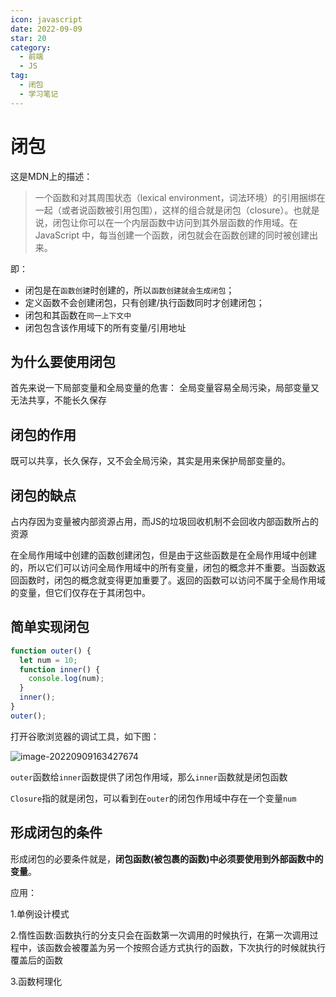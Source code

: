 ```yaml
---
icon: javascript
date: 2022-09-09
star: 20
category:
  - 前端
  - JS
tag:
  - 闭包
  - 学习笔记
---
```

# 闭包

这是MDN上的描述：

>一个函数和对其周围状态（lexical environment，词法环境）的引用捆绑在一起（或者说函数被引用包围），这样的组合就是闭包（closure）。也就是说，闭包让你可以在一个内层函数中访问到其外层函数的作用域。在 JavaScript 中，每当创建一个函数，闭包就会在函数创建的同时被创建出来。

即：

- 闭包是在`函数创建`时创建的，所以`函数创建就会生成闭包`；
- 定义函数不会创建闭包，只有创建/执行函数同时才创建闭包；
- 闭包和其函数在`同一上下文中`
- 闭包包含该作用域下的所有变量/引用地址

## 为什么要使用闭包

首先来说一下局部变量和全局变量的危害： 全局变量容易全局污染，局部变量又无法共享，不能长久保存

## 闭包的作用

既可以共享，长久保存，又不会全局污染，其实是用来保护局部变量的。

## 闭包的缺点

占内存因为变量被内部资源占用，而JS的垃圾回收机制不会回收内部函数所占的资源

在全局作用域中创建的函数创建闭包，但是由于这些函数是在全局作用域中创建的，所以它们可以访问全局作用域中的所有变量，闭包的概念并不重要。当函数返回函数时，闭包的概念就变得更加重要了。返回的函数可以访问不属于全局作用域的变量，但它们仅存在于其闭包中。

## 简单实现闭包

```js
function outer() {
  let num = 10;
  function inner() {
    console.log(num);
  }
  inner();
}
outer();
```

打开谷歌浏览器的调试工具，如下图：

![image-20220909163427674](https://xingqiu-tuchuang-1256524210.cos.ap-shanghai.myqcloud.com/7374/image-20220909163427674.png)

`outer`函数给`inner`函数提供了闭包作用域，那么`inner`函数就是闭包函数

`Closure`指的就是闭包，可以看到在`outer`的闭包作用域中存在一个变量`num`

## 形成闭包的条件

形成闭包的必要条件就是，**闭包函数(被包裹的函数)中必须要使用到外部函数中的变量**。

应用：

1.单例设计模式

2.惰性函数:函数执行的分支只会在函数第一次调用的时候执行，在第一次调用过程中，该函数会被覆盖为另一个按照合适方式执行的函数，下次执行的时候就执行覆盖后的函数

3.函数柯理化